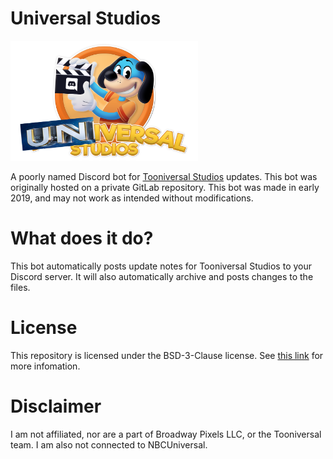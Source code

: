 # Universal Studios
<img src="images/universal_logo.png" alt="Universal Studios" width="300"/>

A poorly named Discord bot for [Tooniversal Studios](https://tooniversal.com) updates. This bot was originally hosted on a private GitLab repository. This bot was made in early 2019, and may not work as intended without modifications.

# What does it do?
This bot automatically posts update notes for Tooniversal Studios to your Discord server. It will also automatically archive and posts changes to the files. 

# License

This repository is licensed under the BSD-3-Clause license. See [this link](https://github.com/ComradeNapCali/UniversalStudios/blob/master/LICENSE.md) for more infomation.

# Disclaimer
I am not affiliated, nor are a part of Broadway Pixels LLC, or the Tooniversal team. I am also not connected to NBCUniversal.
